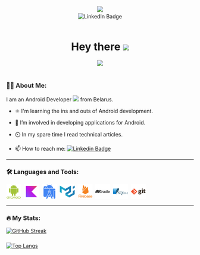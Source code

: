 <div id="header" align="center">
  <img src="https://media.giphy.com/media/QHE5gWI0QjqF2/giphy.gif" width="300"/>
</div>

<div id="badges" align="center">
  <img src="https://img.shields.io/badge/LinkedIn-blue?style=for-the-badge&logo=linkedin&logoColor=white" alt="LinkedIn Badge"/>
</div>

<div id="badges" align="center">
  <img src="https://komarev.com/ghpvc/?username=deuceexe&style=flat-square&color=blue" alt=""/>
   <h1>
  Hey there
  <img src="https://media.giphy.com/media/hvRJCLFzcasrR4ia7z/giphy.gif" width="30px"/>
</h1>
</div>

<div id="picture" align="center">
  <img src="https://media.giphy.com/media/CuuSHzuc0O166MRfjt/giphy.gif" width=400"/>
  <h1></h1>
</div>

### 👨‍💻 About Me:
I am an Android Developer <img src="https://media.giphy.com/media/WUlplcMpOCEmTGBtBW/giphy.gif" width="30"> from Belarus.

- ⚛️ I'm learning the ins and outs of Android development.

- :seedling: I’m involved in developing applications for Android.

- ⏲️  In my spare time I read technical articles.

- 📫 How to reach me:  [![Linkedin Badge](https://img.shields.io/badge/-DeuceExe-blue?style=flat&logo=Linkedin&logoColor=white)](https://www.linkedin.com/in/igor-kvitkevich-915249249/)

---

### 🛠️ Languages and Tools:
<div>
  <img src="https://github.com/devicons/devicon/blob/master/icons/android/android-plain-wordmark.svg" alt="Android" width="40" height="40"/>&nbsp;
  <img src="https://github.com/devicons/devicon/blob/master/icons/kotlin/kotlin-original.svg" alt="Android" width="40" height="40"/>&nbsp;
  <img src="https://github.com/devicons/devicon/blob/master/icons/androidstudio/androidstudio-plain.svg" alt="Android" width="40" height="40"/>&nbsp;
  <img src="https://github.com/devicons/devicon/blob/master/icons/materialui/materialui-original.svg" alt="UI" width="40" height="40"/>&nbsp;
  <img src="https://github.com/devicons/devicon/blob/master/icons/firebase/firebase-plain-wordmark.svg" alt="Firebase" width="40" height="40"/>&nbsp;
  <img src="https://github.com/devicons/devicon/blob/master/icons/gradle/gradle-plain-wordmark.svg" alt="Gradle" width="40" height="40"/>&nbsp;
  <img src="https://github.com/devicons/devicon/blob/master/icons/sqlite/sqlite-original-wordmark.svg" alt="SQL" width="40" height="40"/>&nbsp;
  <img src="https://github.com/devicons/devicon/blob/master/icons/git/git-original-wordmark.svg" alt="GIT" width="40" height="40"/>&nbsp;
</div>

---

### 🔥 My Stats:
[![GitHub Streak](http://github-readme-streak-stats.herokuapp.com?user=deuceexe&theme=dark&background=000000)](https://git.io/streak-stats)
###
[![Top Langs](https://github-readme-stats.vercel.app/api/top-langs/?username=deuceexe&layout=compact&theme=vision-friendly-dark)](https://github.com/anuraghazra/github-readme-stats)
